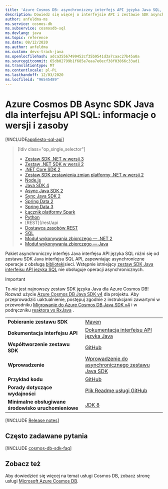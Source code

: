 ```yaml
---
title: 'Azure Cosmos DB: asynchroniczny interfejs API języka Java SQL, zasoby & zestawu SDK'
description: Dowiedz się więcej o interfejsie API i zestawie SDK asynchronicznego języka SQL, w tym o datach wydania, datach wycofania i zmianach między poszczególnymi wersjami Azure Cosmos DB SQL Async Java SDK.
author: anfeldma-ms
ms.service: cosmos-db
ms.subservice: cosmosdb-sql
ms.devlang: java
ms.topic: reference
ms.date: 08/12/2020
ms.author: anfeldma
ms.custom: devx-track-java
ms.openlocfilehash: adca35567499452cf35b9541d3a7caac27b45a0a
ms.sourcegitcommit: 65db02799b1f685e7eaa7e0ecf38f03866c33ad1
ms.translationtype: MT
ms.contentlocale: pl-PL
ms.lasthandoff: 12/03/2020
ms.locfileid: "96545489"
---
```

# <a name="azure-cosmos-db-async-java-sdk-for-sql-api-release-notes-and-resources"></a>Azure Cosmos DB Async SDK Java dla interfejsu API SQL: informacje o wersji i zasoby
[!INCLUDE[appliesto-sql-api](includes/appliesto-sql-api.md)]

> [!div class="op_single_selector"]
> * [Zestaw SDK .NET w wersji 3](sql-api-sdk-dotnet-standard.md)
> * [Zestaw .NET SDK w wersji 2](sql-api-sdk-dotnet.md)
> * [.NET Core SDK 2](sql-api-sdk-dotnet-core.md)
> * [Zestaw SDK zestawienia zmian platformy .NET w wersji 2](sql-api-sdk-dotnet-changefeed.md)
> * [Node.js](sql-api-sdk-node.md)
> * [Java SDK 4](sql-api-sdk-java-v4.md)
> * [Async Java SDK 2](sql-api-sdk-async-java.md)
> * [Sync Java SDK 2](sql-api-sdk-java.md)
> * [Spring Data 2](sql-api-sdk-java-spring-v2.md)
> * [Spring Data 3](sql-api-sdk-java-spring-v3.md)
> * [Łącznik platformy Spark](sql-api-sdk-java-spark.md)
> * [Python](sql-api-sdk-python.md)
> * [REST](/rest/api
> * [Dostawca zasobów REST](/azure/azure-resource-manager/management/azure-services-resource-providers)
> * [SQL](sql-api-query-reference.md)
> * [Moduł wykonywania zbiorczego — .NET 2](sql-api-sdk-bulk-executor-dot-net.md)
> * [Moduł wykonywania zbiorczego — Java](sql-api-sdk-bulk-executor-java.md)

Pakiet asynchroniczny interfejs Java interfejsu API języka SQL różni się od zestawu SDK Java interfejsu SQL API, zapewniając asynchroniczne operacje z obsługą [biblioteki](https://netty.io/)sieci. Wstępnie istniejący [zestaw SDK Java interfejsu API języka SQL](sql-api-sdk-java.md) nie obsługuje operacji asynchronicznych. 

> [!IMPORTANT]  
> To *nie* jest najnowszy zestaw SDK języka Java dla Azure Cosmos DB! Rozważ użycie [Azure Cosmos DB Java SDK v4](sql-api-sdk-java-v4.md) dla projektu. Aby przeprowadzić uaktualnienie, postępuj zgodnie z instrukcjami zawartymi w przewodniku [Migrowanie do Azure Cosmos DB Java SDK v4](migrate-java-v4-sdk.md) i w podręczniku [reaktora vs RxJava](https://github.com/Azure-Samples/azure-cosmos-java-sql-api-samples/blob/main/reactor-rxjava-guide.md) . 
>

| |  |
|---|---|
| **Pobieranie zestawu SDK** | [Maven](https://mvnrepository.com/artifact/com.microsoft.azure/azure-cosmosdb) |
|**Dokumentacja interfejsu API** |[Dokumentacja interfejsu API języka Java](/java/api/com.microsoft.azure.cosmosdb.rx.asyncdocumentclient?preserve-view=true&view=azure-java-stable) | 
|**Współtworzenie zestawu SDK** | [GitHub](https://github.com/Azure/azure-cosmosdb-java) | 
|**Wprowadzenie** | [Wprowadzenie do asynchronicznego zestawu Java SDK](https://github.com/Azure-Samples/azure-cosmos-db-sql-api-async-java-getting-started) | 
|**Przykład kodu** | [GitHub](https://github.com/Azure/azure-cosmosdb-java#usage-code-sample)| 
| **Porady dotyczące wydajności**| [Plik Readme usługi GitHub](https://github.com/Azure/azure-cosmosdb-java#guide-for-prod)| 
| **Minimalne obsługiwane środowisko uruchomieniowe**|[JDK 8](/java/azure/jdk/?view=azure-java-stable&preserve-view=true) | 

[!INCLUDE [Release notes](~/azure-cosmosdb-java-v2/changelog/README.md)]
## <a name="faq"></a>Często zadawane pytania
[!INCLUDE [cosmos-db-sdk-faq](../../includes/cosmos-db-sdk-faq.md)]

## <a name="see-also"></a>Zobacz też
Aby dowiedzieć się więcej na temat usługi Cosmos DB, zobacz stronę usługi [Microsoft Azure Cosmos DB](https://azure.microsoft.com/services/cosmos-db/).